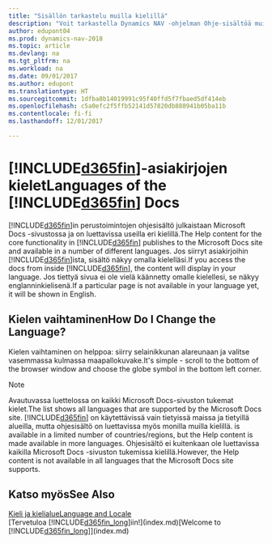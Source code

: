```yaml
---
title: "Sisällön tarkastelu muilla kielillä"
description: "Voit tarkastella Dynamics NAV -ohjelman Ohje-sisältöä muilla kielillä."
author: edupont04
ms.prod: dynamics-nav-2018
ms.topic: article
ms.devlang: na
ms.tgt_pltfrm: na
ms.workload: na
ms.date: 09/01/2017
ms.author: edupont
ms.translationtype: HT
ms.sourcegitcommit: 1dfba8b14019991c95f40ffd5f7fbaed5df414eb
ms.openlocfilehash: c5a0efc2f5ffb52141d57820db888941b05ba11b
ms.contentlocale: fi-fi
ms.lasthandoff: 12/01/2017

---
```

# <a name="languages-of-the-included365finincludesd365finmdmd-docs"></a><span data-ttu-id="f4dde-103">[!INCLUDE[d365fin](includes/d365fin_md.md)]-asiakirjojen kielet</span><span class="sxs-lookup"><span data-stu-id="f4dde-103">Languages of the [!INCLUDE[d365fin](includes/d365fin_md.md)] Docs</span></span>
<span data-ttu-id="f4dde-104">[!INCLUDE[d365fin](includes/d365fin_md.md)]in perustoimintojen ohjesisältö julkaistaan Microsoft Docs -sivustossa ja on luettavissa useilla eri kielillä.</span><span class="sxs-lookup"><span data-stu-id="f4dde-104">The Help content for the core functionality in [!INCLUDE[d365fin](includes/d365fin_md.md)] publishes to the Microsoft Docs site and available in a number of different languages.</span></span> <span data-ttu-id="f4dde-105">Jos siirryt asiakirjoihin [!INCLUDE[d365fin](includes/d365fin_md.md)]ista, sisältö näkyy omalla kielelläsi.</span><span class="sxs-lookup"><span data-stu-id="f4dde-105">If you access the docs from inside [!INCLUDE[d365fin](includes/d365fin_md.md)], the content will display in your language.</span></span> <span data-ttu-id="f4dde-106">Jos tiettyä sivua ei ole vielä käännetty omalle kielellesi, se näkyy englanninkielisenä.</span><span class="sxs-lookup"><span data-stu-id="f4dde-106">If a particular page is not available in your language yet, it will be shown in English.</span></span>

## <a name="how-do-i-change-the-language"></a><span data-ttu-id="f4dde-107">Kielen vaihtaminen</span><span class="sxs-lookup"><span data-stu-id="f4dde-107">How Do I Change the Language?</span></span>
<span data-ttu-id="f4dde-108">Kielen vaihtaminen on helppoa: siirry selainikkunan alareunaan ja valitse vasemmassa kulmassa maapallokuvake.</span><span class="sxs-lookup"><span data-stu-id="f4dde-108">It's simple - scroll to the bottom of the browser window and choose the globe symbol in the bottom left corner.</span></span>

> [!NOTE]  
> <span data-ttu-id="f4dde-109">Avautuvassa luettelossa on kaikki Microsoft Docs-sivuston tukemat kielet.</span><span class="sxs-lookup"><span data-stu-id="f4dde-109">The list shows all languages that are supported by the Microsoft Docs site.</span></span> [!INCLUDE[d365fin](includes/d365fin_md.md)]<span data-ttu-id="f4dde-110"> on käytettävissä vain tietyissä maissa ja tietyillä alueilla, mutta ohjesisältö on luettavissa myös monilla muilla kielillä.</span><span class="sxs-lookup"><span data-stu-id="f4dde-110"> is available in a limited number of countries/regions, but the Help content is made available in more languages.</span></span> <span data-ttu-id="f4dde-111">Ohjesisältö ei kuitenkaan ole luettavissa kaikilla Microsoft Docs -sivuston tukemissa kielillä.</span><span class="sxs-lookup"><span data-stu-id="f4dde-111">However, the Help content is not available in all languages that the Microsoft Docs site supports.</span></span>

## <a name="see-also"></a><span data-ttu-id="f4dde-112">Katso myös</span><span class="sxs-lookup"><span data-stu-id="f4dde-112">See Also</span></span>
[<span data-ttu-id="f4dde-113">Kieli ja kielialue</span><span class="sxs-lookup"><span data-stu-id="f4dde-113">Language and Locale</span></span>](about-locale-language.md)  
<span data-ttu-id="f4dde-114">[Tervetuloa [!INCLUDE[d365fin_long](includes/d365fin_long_md.md)]iin!](index.md)</span><span class="sxs-lookup"><span data-stu-id="f4dde-114">[Welcome to [!INCLUDE[d365fin_long](includes/d365fin_long_md.md)]](index.md)</span></span>  

